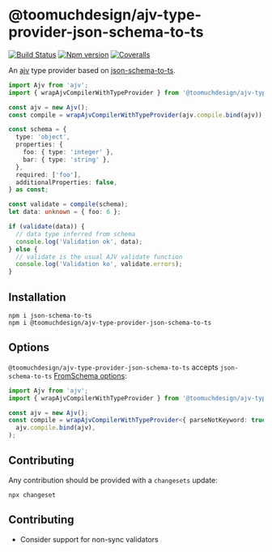 # @toomuchdesign/ajv-type-provider-json-schema-to-ts

[![Build Status][ci-badge]][ci]
[![Npm version][npm-version-badge]][npm]
[![Coveralls][coveralls-badge]][coveralls]

An [ajv](https://ajv.js.org/) type provider based on [json-schema-to-ts](https://github.com/ThomasAribart/json-schema-to-ts).

```ts
import Ajv from 'ajv';
import { wrapAjvCompilerWithTypeProvider } from '@toomuchdesign/ajv-type-provider-json-schema-to-ts';

const ajv = new Ajv();
const compile = wrapAjvCompilerWithTypeProvider(ajv.compile.bind(ajv));

const schema = {
  type: 'object',
  properties: {
    foo: { type: 'integer' },
    bar: { type: 'string' },
  },
  required: ['foo'],
  additionalProperties: false,
} as const;

const validate = compile(schema);
let data: unknown = { foo: 6 };

if (validate(data)) {
  // data type inferred from schema
  console.log('Validation ok', data);
} else {
  // validate is the usual AJV validate function
  console.log('Validation ko', validate.errors);
}
```

## Installation

```
npm i json-schema-to-ts
npm i @toomuchdesign/ajv-type-provider-json-schema-to-ts
```

## Options

`@toomuchdesign/ajv-type-provider-json-schema-to-ts` accepts `json-schema-to-ts` [FromSchema options](https://github.com/ThomasAribart/json-schema-to-ts?tab=readme-ov-file#fromschema):

```ts
import Ajv from 'ajv';
import { wrapAjvCompilerWithTypeProvider } from '@toomuchdesign/ajv-type-provider-json-schema-to-ts';

const ajv = new Ajv();
const compile = wrapAjvCompilerWithTypeProvider<{ parseNotKeyword: true }>(
  ajv.compile.bind(ajv),
);
```

## Contributing

Any contribution should be provided with a `changesets` update:

```
npx changeset
```

## Contributing

- Consider support for non-sync validators

[ci-badge]: https://github.com/toomuchdesign/ajv-type-provider-json-schema-to-ts/actions/workflows/ci.yml/badge.svg
[ci]: https://github.com/toomuchdesign/ajv-type-provider-json-schema-to-ts/actions/workflows/ci.yml
[coveralls-badge]: https://coveralls.io/repos/github/toomuchdesign/ajv-type-provider-json-schema-to-ts/badge.svg?branch=master
[coveralls]: https://coveralls.io/github/toomuchdesign/ajv-type-provider-json-schema-to-ts?branch=master
[npm]: https://www.npmjs.com/package/@toomuchdesign/ajv-type-provider-json-schema-to-ts
[npm-version-badge]: https://img.shields.io/npm/v/@toomuchdesign/ajv-type-provider-json-schema-to-ts.svg
